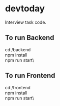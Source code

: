# devtoday
Interview task code.

## To run Backend
cd /backend\
npm install\
npm run start\

## To run Frontend
cd /frontend\
npm install\
npm run start\
